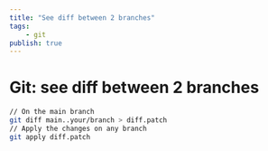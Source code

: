 ```yaml
---
title: "See diff between 2 branches"
tags:
    - git
publish: true
---
```

# Git: see diff between 2 branches

```sh
// On the main branch
git diff main..your/branch > diff.patch
// Apply the changes on any branch
git apply diff.patch
```